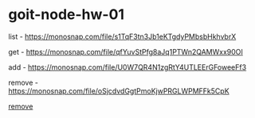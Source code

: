# goit-node-hw-01
list - https://monosnap.com/file/s1TqF3tn3Jb1eKTgdyPMbsbHkhvbrX

get - https://monosnap.com/file/qfYuvStPfg8aJq1PTWn2QAMWxx90OI

add - https://monosnap.com/file/U0W7QR4N1zgRtY4UTLEErGFoweeFf3

remove - https://monosnap.com/file/oSjcdvdGgtPmoKjwPRGLWPMFFk5CpK

[remove](https://monosnap.com/image/oSjcdvdGgtPmoKjwPRGLWPMFFk5CpK)
